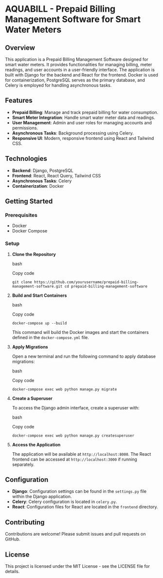 AQUABILL - Prepaid Billing Management Software for Smart Water Meters
==========================================================

Overview
--------

This application is a Prepaid Billing Management Software designed for smart water meters. It provides functionalities for managing billing, meter readings, and user accounts in a user-friendly interface. The application is built with Django for the backend and React for the frontend. Docker is used for containerization, PostgreSQL serves as the primary database, and Celery is employed for handling asynchronous tasks.

Features
--------

-   **Prepaid Billing**: Manage and track prepaid billing for water consumption.
-   **Smart Meter Integration**: Handle smart water meter data and readings.
-   **User Management**: Admin and user roles for managing accounts and permissions.
-   **Asynchronous Tasks**: Background processing using Celery.
-   **Responsive UI**: Modern, responsive frontend using React and Tailwind CSS.

Technologies
------------

-   **Backend**: Django, PostgreSQL
-   **Frontend**: React, React Query, Tailwind CSS
-   **Asynchronous Tasks**: Celery
-   **Containerization**: Docker

Getting Started
---------------

### Prerequisites

-   Docker
-   Docker Compose

### Setup

1.  **Clone the Repository**

    bash

    Copy code

    `git clone https://github.com/yourusername/prepaid-billing-management-software.git
    cd prepaid-billing-management-software`

2.  **Build and Start Containers**

    bash

    Copy code

    `docker-compose up --build`

    This command will build the Docker images and start the containers defined in the `docker-compose.yml` file.

3.  **Apply Migrations**

    Open a new terminal and run the following command to apply database migrations:

    bash

    Copy code

    `docker-compose exec web python manage.py migrate`

4.  **Create a Superuser**

    To access the Django admin interface, create a superuser with:

    bash

    Copy code

    `docker-compose exec web python manage.py createsuperuser`

5.  **Access the Application**

    The application will be available at `http://localhost:8000`. The React frontend can be accessed at `http://localhost:3000` if running separately.

Configuration
-------------

-   **Django**: Configuration settings can be found in the `settings.py` file within the Django application.
-   **Celery**: Celery configuration is located in `celery.py`.
-   **React**: Configuration files for React are located in the `frontend` directory.

Contributing
------------

Contributions are welcome! Please submit issues and pull requests on GitHub.

License
-------

This project is licensed under the MIT License - see the LICENSE file for details.
